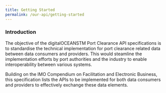 ```yaml
---
title: Getting Started
permalink: /our-api/getting-started
---
```

<h3>Introduction</h3>

The objective of the digitalOCEANSTM Port Clearance API specifications is to standardise the technical implementation for port clearance related data between data consumers and providers. This would steamline the implementation efforts by port authorities and the industry to enable interoperability between various systems.

Building on the IMO Compendium on Facilitation and Electronic Business, this specification lists the APIs to be implemented for both data consumers and providers to effectively exchange these data elements.